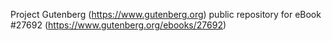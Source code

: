 Project Gutenberg (https://www.gutenberg.org) public repository for eBook #27692 (https://www.gutenberg.org/ebooks/27692)
